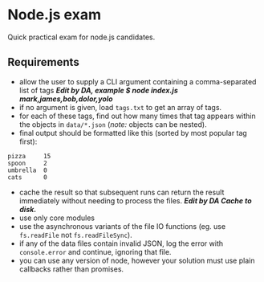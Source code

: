 Node.js exam
====

Quick practical exam for node.js candidates.

Requirements
----

- allow the user to supply a CLI argument containing a comma-separated list of tags ***Edit by DA, example $ node index.js mark,james,bob,dolor,yolo***
- if no argument is given, load `tags.txt` to get an array of tags.
- for each of these tags, find out how many times that tag appears within the objects in `data/*.json` (_note:_ objects can be nested).
- final output should be formatted like this (sorted by most popular tag first):

```
pizza     15
spoon     2
umbrella  0
cats      0
```

- cache the result so that subsequent runs can return the result immediately without needing to process the files. ***Edit by DA Cache to disk.***
- use only core modules
- use the asynchronous variants of the file IO functions (eg. use `fs.readFile` not `fs.readFileSync`).
- if any of the data files contain invalid JSON, log the error with `console.error` and continue, ignoring that file.
- you can use any version of node, however your solution must use plain callbacks rather than promises.
